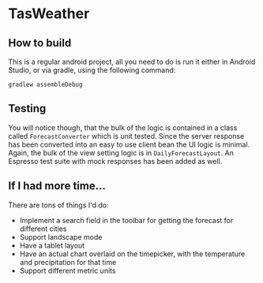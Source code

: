 # TasWeather

## How to build
This is a regular android project, all you need to do is run it either in Android Studio, or via gradle,
 using the following command:

 ``` gradlew assembleDebug ```

## Testing
You will notice though, that the bulk of the logic is contained in a class called ```ForecastConverter``` which is unit tested. Since the server response has been converted into
an easy to use client bean the UI logic is minimal. Again, the bulk of the view setting logic is in ```DailyForecastLayout```. An Espresso test suite
with mock responses has been added as well.

## If I had more time...
There are tons of things I'd do:
- Implement a search field in the toolbar for getting the forecast for different cities
- Support landscape mode
- Have a tablet layout
- Have an actual chart overlaid on the timepicker, with the temperature and precipitation for that time
- Support different metric units